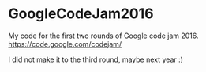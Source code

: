 # GoogleCodeJam2016

My code for the first two rounds of Google code jam 2016. 
https://code.google.com/codejam/

I did not make it to the third round, maybe next year :)

